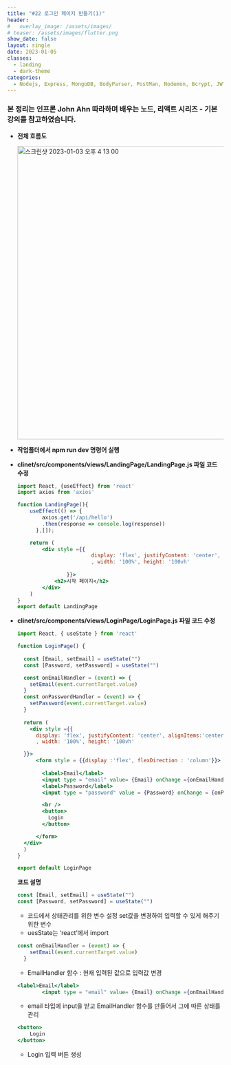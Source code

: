 ```yaml
---
title: "#22 로그인 페이지 만들기(1)"
header:
#   overlay_image: /assets/images/
# teaser: /assets/images/flutter.png
show_date: false
layout: single
date: 2023-01-05
classes:
  - landing
  - dark-theme
categories:
  - Nodejs, Express, MongoDB, BodyParser, PostMan, Nodemon, Bcrypt, JWT, Auth, React, React Router Dom, CORS, Proxy, Concurrently, Antd CSS, Redux, React Hooks
---
```


### 본 정리는 인프론 John Ahn 따라하며 배우는 노드, 리액트 시리즈 - 기본 강의를 참고하였습니다.

- **전체 흐름도**
    
    <img width="682" alt="스크린샷 2023-01-03 오후 4 13 00" src="https://user-images.githubusercontent.com/79856225/210709498-c7e4ab86-8e88-4cce-88f6-a97f68af861c.png">

    
- **작업폴더에서 npm run dev 명령어 실행**
- **clinet/src/components/views/LandingPage/LandingPage.js 파일 코드 수정**
    
    ```jsx
    import React, {useEffect} from 'react'
    import axios from 'axios'
    
    function LandingPage(){
        useEffect(() => {
            axios.get('/api/hello')
            .then(response => console.log(response))
          },[]);
    
        return (
            <div style ={{
    						display: 'flex', justifyContent: 'center', alignItems:'center'
    						, width: '100%', height: '100vh'
    			
    				}}>
                <h2>시작 페이지</h2>
            </div>
        )
    }
    export default LandingPage
    ```
    
- **clinet/src/components/views/LoginPage/LoginPage.js 파일 코드 수정**
    
    ```jsx
    import React, { useState } from 'react'
    
    function LoginPage() {
      
      const [Email, setEmail] = useState("")
      const [Password, setPassword] = useState("")
    
      const onEmailHandler = (event) => {
        setEmail(event.currentTarget.value)
      }
      const onPasswordHandler = (event) => {
        setPassword(event.currentTarget.value)
      }
      
      return (
        <div style ={{
          display: 'flex', justifyContent: 'center', alignItems:'center'
          , width: '100%', height: '100vh'
    
      }}>
          <form style = {{display :'flex', flexDirection : 'column'}}>
            
            <label>Email</label>
            <input type = "email" value= {Email} onChange ={onEmailHandler} />
            <label>Password</label>
            <input type = "password" value = {Password} onChange = {onPasswordHandler} />
    
            <br />
            <button>
              Login
            </button>
    
          </form>
      </div>
      )
    }
    
    export default LoginPage
    ```
    
    **코드 설명**
    
    ```jsx
    const [Email, setEmail] = useState("")
    const [Password, setPassword] = useState("")
    ```
    
    - 코드에서 상태관리를 위한 변수 설정 set값을 변경하여 입력할 수 있게 해주기 위한 변수
    - uesState는 ‘react’에서 import
    
    ```jsx
    const onEmailHandler = (event) => {
        setEmail(event.currentTarget.value)
      }
    ```
    
    - EmailHandler 함수 : 현재 입력된 값으로 입력값 변경
    
    ```jsx
    <label>Email</label>
            <input type = "email" value= {Email} onChange ={onEmailHandler} />
    ```
    
    - email 타입에 input을 받고 EmailHandler 함수를 만들어서 그에 따른 상태를 관리
    
    ```jsx
    <button>
    	Login
    </button>
    ```
    
    - Login 입력 버튼 생성
